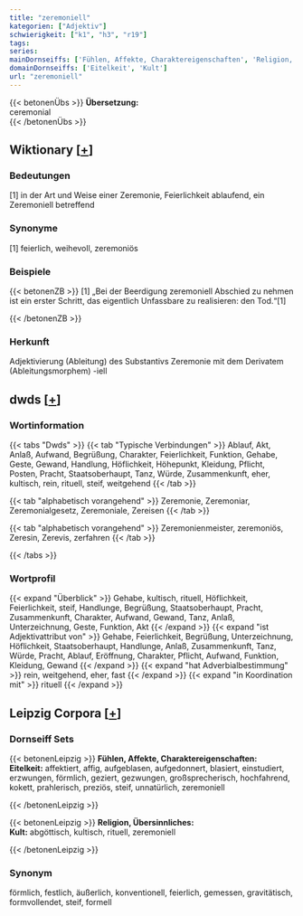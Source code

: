 ```yaml
---
title: "zeremoniell"
kategorien: ["Adjektiv"]
schwierigkeit: ["k1", "h3", "r19"]
tags:
series:
mainDornseiffs: ['Fühlen, Affekte, Charaktereigenschaften', 'Religion, Übersinnliches']
domainDornseiffs: ['Eitelkeit', 'Kult']
url: "zeremoniell"
---
```


{{< betonenÜbs >}}
**Übersetzung:**  
ceremonial  
{{< /betonenÜbs >}}

## Wiktionary [[+](https://de.wiktionary.org/wiki/zeremoniell)]

### Bedeutungen
[1] in der Art und Weise einer Zeremonie, Feierlichkeit ablaufend, ein Zeremoniell betreffend  

### Synonyme
[1] feierlich, weihevoll, zeremoniös  

### Beispiele
{{< betonenZB >}}
[1] „Bei der Beerdigung zeremoniell Abschied zu nehmen ist ein erster Schritt, das eigentlich Unfassbare zu realisieren: den Tod.“[1]  

{{< /betonenZB >}}
### Herkunft
Adjektivierung (Ableitung) des Substantivs Zeremonie mit dem Derivatem (Ableitungsmorphem) -iell  



## dwds [[+](https://www.dwds.de/wb/zeremoniell)]

### Wortinformation
{{< tabs "Dwds" >}}
{{< tab "Typische Verbindungen" >}}
Ablauf, Akt, Anlaß, Aufwand, Begrüßung, Charakter, Feierlichkeit, Funktion, Gehabe, Geste, Gewand, Handlung, Höflichkeit, Höhepunkt, Kleidung, Pflicht, Posten, Pracht, Staatsoberhaupt, Tanz, Würde, Zusammenkunft, eher, kultisch, rein, rituell, steif, weitgehend
{{< /tab >}}

{{< tab "alphabetisch vorangehend" >}}
Zeremonie, Zeremoniar, Zeremonialgesetz, Zeremoniale, Zereisen
{{< /tab >}}

{{< tab "alphabetisch vorangehend" >}}
Zeremonienmeister, zeremoniös, Zeresin, Zerevis, zerfahren
{{< /tab >}}

{{< /tabs >}}

### Wortprofil
{{< expand "Überblick" >}} Gehabe, kultisch, rituell, Höflichkeit, Feierlichkeit, steif, Handlunge, Begrüßung, Staatsoberhaupt, Pracht, Zusammenkunft, Charakter, Aufwand, Gewand, Tanz, Anlaß, Unterzeichnung, Geste, Funktion, Akt {{< /expand >}}
{{< expand "ist Adjektivattribut von" >}} Gehabe, Feierlichkeit, Begrüßung, Unterzeichnung, Höflichkeit, Staatsoberhaupt, Handlunge, Anlaß, Zusammenkunft, Tanz, Würde, Pracht, Ablauf, Eröffnung, Charakter, Pflicht, Aufwand, Funktion, Kleidung, Gewand {{< /expand >}}
{{< expand "hat Adverbialbestimmung" >}} rein, weitgehend, eher, fast {{< /expand >}}
{{< expand "in Koordination mit" >}} rituell {{< /expand >}}

## Leipzig Corpora [[+](https://corpora.uni-leipzig.de/en/res?word=zeremoniell&corpusId=deu_newscrawl-public_2018)]

### Dornseiff Sets
{{< betonenLeipzig >}}
**Fühlen, Affekte, Charaktereigenschaften:**  
**Eitelkeit:** affektiert, affig, aufgeblasen, aufgedonnert, blasiert, einstudiert, erzwungen, förmlich, geziert, gezwungen, großsprecherisch, hochfahrend, kokett, prahlerisch, preziös, steif, unnatürlich, zeremoniell  

{{< /betonenLeipzig >}}


{{< betonenLeipzig >}}
**Religion, Übersinnliches:**  
**Kult:** abgöttisch, kultisch, rituell, zeremoniell  

{{< /betonenLeipzig >}}

### Synonym
förmlich, festlich, äußerlich, konventionell, feierlich, gemessen, gravitätisch, formvollendet, steif, formell

